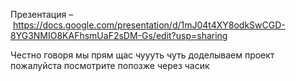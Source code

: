 Презентация – https://docs.google.com/presentation/d/1mJ04t4XY8odkSwCGD-8YG3NMIO8KAFhsmUaF2sDM-Gs/edit?usp=sharing

Честно говоря мы прям щас чуууть чуть доделываем проект пожалуйста посмотрите попозже через часик
